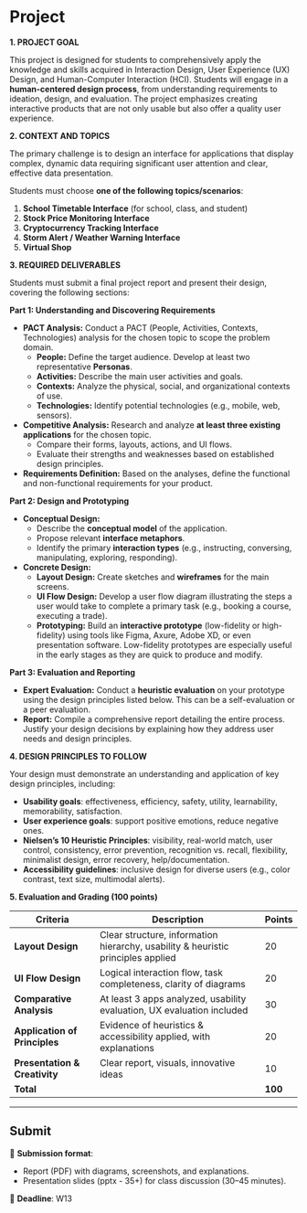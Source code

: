 # Project 


**1. PROJECT GOAL**

This project is designed for students to comprehensively apply the knowledge and skills acquired in Interaction Design, User Experience (UX) Design, and Human-Computer Interaction (HCI). Students will engage in a **human-centered design process**, from understanding requirements to ideation, design, and evaluation. The project emphasizes creating interactive products that are not only usable but also offer a quality user experience.

**2. CONTEXT AND TOPICS**

The primary challenge is to design an interface for applications that display complex, dynamic data requiring significant user attention and clear, effective data presentation.

Students must choose **one of the following topics/scenarios**:

1. **School Timetable Interface** (for school, class, and student)
2. **Stock Price Monitoring Interface**
3. **Cryptocurrency Tracking Interface**
4. **Storm Alert / Weather Warning Interface**
5. **Virtual Shop**

**3. REQUIRED DELIVERABLES**

Students must submit a final project report and present their design, covering the following sections:

**Part 1: Understanding and Discovering Requirements**

*   **PACT Analysis:** Conduct a PACT (People, Activities, Contexts, Technologies) analysis for the chosen topic to scope the problem domain.
    *   **People:** Define the target audience. Develop at least two representative **Personas**.
    *   **Activities:** Describe the main user activities and goals.
    *   **Contexts:** Analyze the physical, social, and organizational contexts of use.
    *   **Technologies:** Identify potential technologies (e.g., mobile, web, sensors).
*   **Competitive Analysis:** Research and analyze **at least three existing applications** for the chosen topic.
    *   Compare their forms, layouts, actions, and UI flows.
    *   Evaluate their strengths and weaknesses based on established design principles.
*   **Requirements Definition:** Based on the analyses, define the functional and non-functional requirements for your product.

**Part 2: Design and Prototyping**

*   **Conceptual Design:**
    *   Describe the **conceptual model** of the application.
    *   Propose relevant **interface metaphors**.
    *   Identify the primary **interaction types** (e.g., instructing, conversing, manipulating, exploring, responding).
*   **Concrete Design:**
    *   **Layout Design:** Create sketches and **wireframes** for the main screens.
    *   **UI Flow Design:** Develop a user flow diagram illustrating the steps a user would take to complete a primary task (e.g., booking a course, executing a trade).
    *   **Prototyping:** Build an **interactive prototype** (low-fidelity or high-fidelity) using tools like Figma, Axure, Adobe XD, or even presentation software. Low-fidelity prototypes are especially useful in the early stages as they are quick to produce and modify.

**Part 3: Evaluation and Reporting**

*   **Expert Evaluation:** Conduct a **heuristic evaluation** on your prototype using the design principles listed below. This can be a self-evaluation or a peer evaluation.
*   **Report:** Compile a comprehensive report detailing the entire process. Justify your design decisions by explaining how they address user needs and design principles.

**4. DESIGN PRINCIPLES TO FOLLOW**

Your design must demonstrate an understanding and application of key design principles, including:

* **Usability goals**: effectiveness, efficiency, safety, utility, learnability, memorability, satisfaction.
* **User experience goals**: support positive emotions, reduce negative ones.
* **Nielsen’s 10 Heuristic Principles**: visibility, real-world match, user control, consistency, error prevention, recognition vs. recall, flexibility, minimalist design, error recovery, help/documentation.
* **Accessibility guidelines**: inclusive design for diverse users (e.g., color contrast, text size, multimodal alerts).


**5. Evaluation and Grading (100 points)**

| Criteria                      | Description                                                                      | Points  |
| ----------------------------- | -------------------------------------------------------------------------------- | ------- |
| **Layout Design**             | Clear structure, information hierarchy, usability & heuristic principles applied | 20      |
| **UI Flow Design**            | Logical interaction flow, task completeness, clarity of diagrams                 | 20      |
| **Comparative Analysis**      | At least 3 apps analyzed, usability evaluation, UX evaluation included           | 30      |
| **Application of Principles** | Evidence of heuristics & accessibility applied, with explanations                | 20      |
| **Presentation & Creativity** | Clear report, visuals, innovative ideas                                          | 10      |
| **Total**                     |                                                                                  | **100** |

---

## Submit  
📌 **Submission format**:

* Report (PDF) with diagrams, screenshots, and explanations.
* Presentation slides (pptx - 35+) for class discussion (30–45 minutes).

📌 **Deadline**: W13
